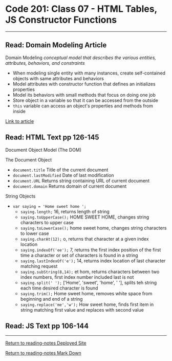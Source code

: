 # Code 201: Class 07 - HTML Tables, JS Constructor Functions

***

## Read: Domain Modeling Article

Domain Modeling *conceptual model that describes the various entities, attributes, behaviors, and constraints*

- When modeling single entity with many instances, create self-contained objects with same attributes and behaviors
- Model attributes with constructor function that defines an initializes properties
- Model its behaviors with small methods that focus on doing one job
- Store object in a variable so that it can be accessed from the outside
- `this` variable can access an object's properties and methods from inside

[Link to article](https://github.com/codefellows/domain_modeling#domain-modeling)

## Read: HTML Text pp 126-145

Document Object Model (The DOM)

The Document Object

- `document.title` Title of the current document
- `document.lastModified` Date of last modification
- `document.URL` Returns string containing URL of current document
- `document.domain` Returns domain of current document

String Objects

- `var saying = 'Home sweet home ';`
  - `saying.length;` 16, returns length of string
  - `saying.toUpperCase();` HOME SWEET HOME, changes string characters to upper case
  - `saying.toLowerCase();` home sweet home, changes string characters to lower case
  - `saying.charAt(12);` o, returns that character at a given index location
  - `saying.indexOf('ee');` 7, returns the first index position of the first time a character or set of characters is found in a string
  - `saying.lastIndexOf('e');` 14, returns index location of last character matching request
  - `saying.subString(8,14);` et hom, returns characters between two index numbers, first index number included last is not
  - `saying.split(' ');` ['Home', 'sweet', 'home', ' '], splits teh string each time desired character is found
  - `saying.trim();` Home sweet home, removes white space from beginning and end of a string
  - `saying.replace('me','w');` How sweet home, finds first item in string matching first value and replaces with second value

  



## Read: JS Text pp 106-144


***

[Return to reading-notes Deployed Site](https://paneks19.github.io/reading-notes/)

[Return to reading-notes Mark Down](https://github.com/paneks19/reading-notes)
